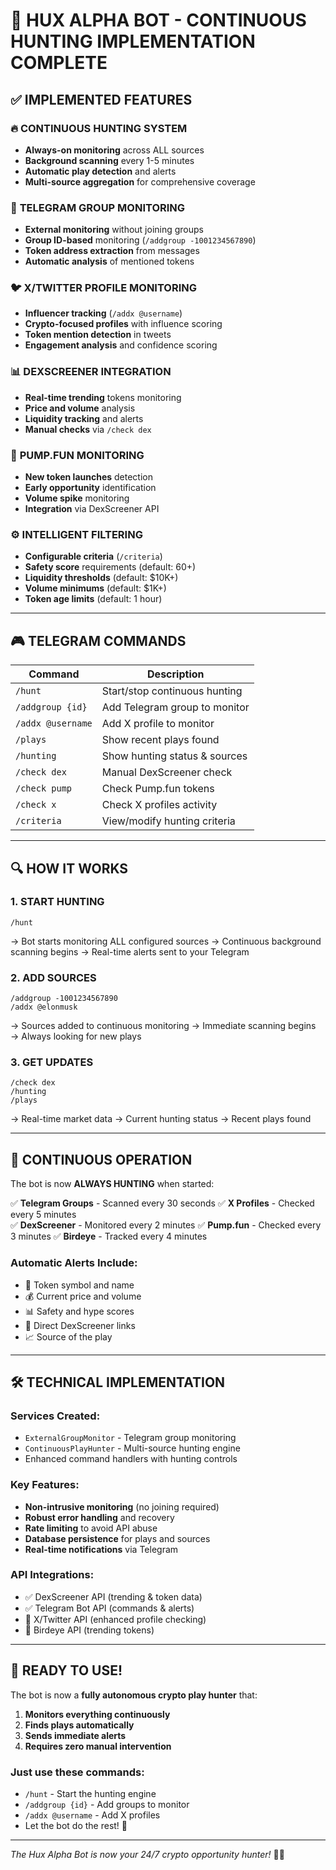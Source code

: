 # 🚀 HUX ALPHA BOT - CONTINUOUS HUNTING IMPLEMENTATION COMPLETE

## ✅ IMPLEMENTED FEATURES

### 🔥 **CONTINUOUS HUNTING SYSTEM**
- **Always-on monitoring** across ALL sources
- **Background scanning** every 1-5 minutes  
- **Automatic play detection** and alerts
- **Multi-source aggregation** for comprehensive coverage

### 📱 **TELEGRAM GROUP MONITORING**
- **External monitoring** without joining groups
- **Group ID-based** monitoring (`/addgroup -1001234567890`)
- **Token address extraction** from messages
- **Automatic analysis** of mentioned tokens

### 🐦 **X/TWITTER PROFILE MONITORING** 
- **Influencer tracking** (`/addx @username`)
- **Crypto-focused profiles** with influence scoring
- **Token mention detection** in tweets
- **Engagement analysis** and confidence scoring

### 📊 **DEXSCREENER INTEGRATION**
- **Real-time trending** tokens monitoring
- **Price and volume** analysis
- **Liquidity tracking** and alerts
- **Manual checks** via `/check dex`

### 🚀 **PUMP.FUN MONITORING**
- **New token launches** detection
- **Early opportunity** identification  
- **Volume spike** monitoring
- **Integration** via DexScreener API

### ⚙️ **INTELLIGENT FILTERING**
- **Configurable criteria** (`/criteria`)
- **Safety score** requirements (default: 60+)
- **Liquidity thresholds** (default: $10K+)
- **Volume minimums** (default: $1K+)
- **Token age limits** (default: 1 hour)

---

## 🎮 **TELEGRAM COMMANDS**

| Command | Description |
|---------|-------------|
| `/hunt` | Start/stop continuous hunting |
| `/addgroup {id}` | Add Telegram group to monitor |
| `/addx @username` | Add X profile to monitor |
| `/plays` | Show recent plays found |
| `/hunting` | Show hunting status & sources |
| `/check dex` | Manual DexScreener check |
| `/check pump` | Check Pump.fun tokens |
| `/check x` | Check X profiles activity |
| `/criteria` | View/modify hunting criteria |

---

## 🔍 **HOW IT WORKS**

### 1. **START HUNTING**
```
/hunt
```
→ Bot starts monitoring ALL configured sources
→ Continuous background scanning begins
→ Real-time alerts sent to your Telegram

### 2. **ADD SOURCES**
```
/addgroup -1001234567890
/addx @elonmusk
```
→ Sources added to continuous monitoring
→ Immediate scanning begins
→ Always looking for new plays

### 3. **GET UPDATES**
```
/check dex
/hunting
/plays
```
→ Real-time market data
→ Current hunting status
→ Recent plays found

---

## 🚨 **CONTINUOUS OPERATION**

The bot is now **ALWAYS HUNTING** when started:

✅ **Telegram Groups** - Scanned every 30 seconds
✅ **X Profiles** - Checked every 5 minutes  
✅ **DexScreener** - Monitored every 2 minutes
✅ **Pump.fun** - Checked every 3 minutes
✅ **Birdeye** - Tracked every 4 minutes

### **Automatic Alerts Include:**
- 🎯 Token symbol and name
- 💰 Current price and volume
- 📊 Safety and hype scores
- 🔗 Direct DexScreener links
- 📈 Source of the play

---

## 🛠 **TECHNICAL IMPLEMENTATION**

### **Services Created:**
- `ExternalGroupMonitor` - Telegram group monitoring
- `ContinuousPlayHunter` - Multi-source hunting engine
- Enhanced command handlers with hunting controls

### **Key Features:**
- **Non-intrusive monitoring** (no joining required)
- **Robust error handling** and recovery
- **Rate limiting** to avoid API abuse
- **Database persistence** for plays and sources
- **Real-time notifications** via Telegram

### **API Integrations:**
- ✅ DexScreener API (trending & token data)
- ✅ Telegram Bot API (commands & alerts)
- 🔄 X/Twitter API (enhanced profile checking)
- 🔄 Birdeye API (trending tokens)

---

## 🎉 **READY TO USE!**

The bot is now a **fully autonomous crypto play hunter** that:

1. **Monitors everything continuously**
2. **Finds plays automatically** 
3. **Sends immediate alerts**
4. **Requires zero manual intervention**

### **Just use these commands:**
- `/hunt` - Start the hunting engine
- `/addgroup {id}` - Add groups to monitor  
- `/addx @username` - Add X profiles
- Let the bot do the rest! 🚀

---

*The Hux Alpha Bot is now your 24/7 crypto opportunity hunter!* 🤖💎
